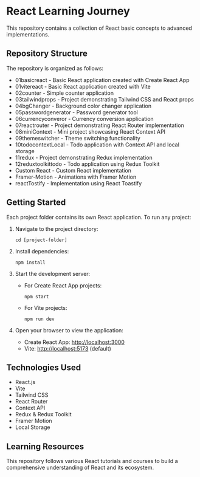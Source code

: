 # React Learning Journey

This repository contains a collection of React basic concepts to advanced implementations.

## Repository Structure

The repository is organized as follows:

- 01basicreact - Basic React application created with Create React App
- 01vitereact - Basic React application created with Vite
- 02counter - Simple counter application
- 03tailwindprops - Project demonstrating Tailwind CSS and React props
- 04bgChanger - Background color changer application
- 05passwordgenerator - Password generator tool
- 06currencyconveror - Currency conversion application
- 07reactrouter - Project demonstrating React Router implementation
- 08miniContext - Mini project showcasing React Context API
- 09themeswitcher - Theme switching functionality
- 10todocontextLocal - Todo application with Context API and local storage
- 11redux - Project demonstrating Redux implementation
- 12reduxtoolkittodo - Todo application using Redux Toolkit
- Custom React - Custom React implementation
- Framer-Motion - Animations with Framer Motion
- reactTostify - Implementation using React Toastify

## Getting Started

Each project folder contains its own React application. To run any project:

1. Navigate to the project directory:
   ```
   cd [project-folder]
   ```

2. Install dependencies:
   ```
   npm install
   ```

3. Start the development server:
   - For Create React App projects:
     ```
     npm start
     ```
   - For Vite projects:
     ```
     npm run dev
     ```

4. Open your browser to view the application:
   - Create React App: [http://localhost:3000](http://localhost:3000)
   - Vite: [http://localhost:5173](http://localhost:5173) (default)

## Technologies Used

- React.js
- Vite
- Tailwind CSS
- React Router
- Context API
- Redux & Redux Toolkit
- Framer Motion
- Local Storage

## Learning Resources

This repository follows various React tutorials and courses to build a comprehensive understanding of React and its ecosystem.